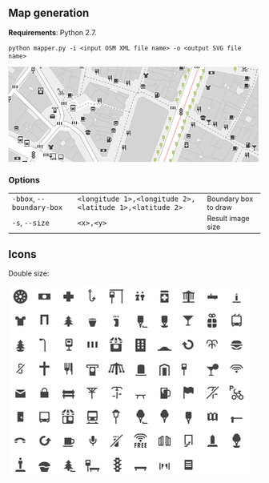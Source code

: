 Map generation
--------------

**Requirements**: Python 2.7.

    python mapper.py -i <input OSM XML file name> -o <output SVG file name>

![Sample map](map.png)

### Options ###



<table><tr><td><tt>-bbox</tt>, <tt>--boundary-box</tt>

</td><td><tt>&lt;longitude 1&gt;,&lt;longitude 2&gt;,&lt;latitude 1&gt;,&lt;latitude 2&gt;</tt>

</td><td>Boundary box to draw

</td></tr><tr><td><tt>-s</tt>, <tt>--size</tt>

</td><td><tt>&lt;x&gt;,&lt;y&gt;</tt>

</td><td>Result image size

</td></tr></table>

Icons
-----

Double size:

![Icons](grid.png)


